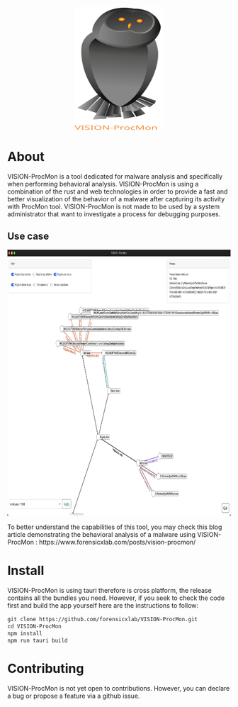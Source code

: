 <p align="center">
<img src="https://github.com/forensicxlab/VISION-ProcMon/blob/main/src/assets/vision_readme.svg"  width="200" height="280" alt="VISION-ProcMon"/>
</p>

# About

VISION-ProcMon is a tool dedicated for malware analysis and specifically when performing behavioral analysis. VISION-ProcMon is using a combination of the rust and web technologies in order to provide a fast and better visualization of the behavior of a malware after capturing its activity with ProcMon tool. VISION-ProcMon is not made to be used by a system administrator that want to investigate a process for debugging purposes.

## Use case

<p align="center">
<img src="https://github.com/forensicxlab/forensicxlab.github.io/blob/main/images/vision_procmon/10.png"  width="900" height="600" alt="VISION-ProcMon"/>
</p>
To better understand the capabilities of this tool, you may check this blog article demonstrating the behavioral analysis of a malware using VISION-ProcMon : https://www.forensicxlab.com/posts/vision-procmon/

# Install
VISION-ProcMon is using tauri therefore is cross platform, the release contains all the bundles you need. 
However, if you seek to check the code first and build the app yourself here are the instructions to follow:

```
git clone https://github.com/forensicxlab/VISION-ProcMon.git
cd VISION-ProcMon
npm install 
npm run tauri build
```

# Contributing
VISION-ProcMon is not yet open to contributions. However, you can declare a bug or propose a feature via a github issue.
